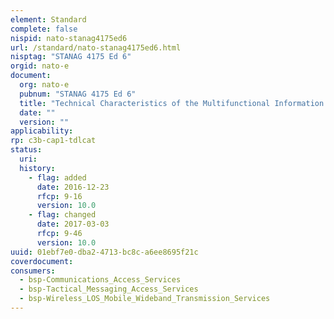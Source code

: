 ```yaml
---
element: Standard
complete: false
nispid: nato-stanag4175ed6
url: /standard/nato-stanag4175ed6.html
nisptag: "STANAG 4175 Ed 6"
orgid: nato-e
document:
  org: nato-e
  pubnum: "STANAG 4175 Ed 6"
  title: "Technical Characteristics of the Multifunctional Information Distribution System (MIDS) - VOL I & VOL II - ATDLP-1.75 Edition A"
  date: ""
  version: ""
applicability:
rp: c3b-cap1-tdlcat
status:
  uri: 
  history: 
    - flag: added
      date: 2016-12-23
      rfcp: 9-16
      version: 10.0
    - flag: changed
      date: 2017-03-03
      rfcp: 9-46
      version: 10.0
uuid: 01ebf7e0-dba2-4713-bc8c-a6ee8695f21c
coverdocument:
consumers:
  - bsp-Communications_Access_Services
  - bsp-Tactical_Messaging_Access_Services
  - bsp-Wireless_LOS_Mobile_Wideband_Transmission_Services
---
```

